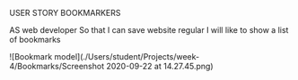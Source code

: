 USER STORY BOOKMARKERS

AS web developer 
So that I can save website regular 
I will like to show a list of bookmarks

![Bookmark model](./Users/student/Projects/week-4/Bookmarks/Screenshot 2020-09-22 at 14.27.45.png)


